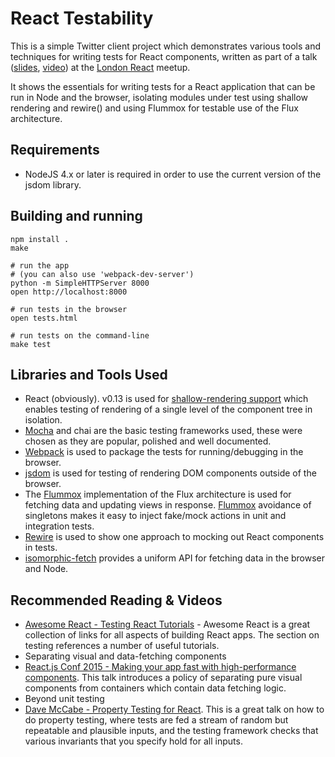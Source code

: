 React Testability
=================

This is a simple Twitter client project which demonstrates
various tools and techniques for writing tests for React
components, written as part of a talk ([slides](https://robertknight.github.io/react-testing/docs/react-london-talk.html),  [video](https://www.youtube.com/watch?v=_RKrgouBvLM)) at the
[London React](http://www.meetup.com/London-React-User-Group/) meetup.

It shows the essentials for writing tests for a React application that can be run in Node
and the browser, isolating modules under test using shallow rendering and rewire() and
using Flummox for testable use of the Flux architecture.

## Requirements
 * NodeJS 4.x or later is required in order to use the current version of the jsdom library.

## Building and running

```
npm install .
make

# run the app
# (you can also use 'webpack-dev-server')
python -m SimpleHTTPServer 8000
open http://localhost:8000

# run tests in the browser
open tests.html

# run tests on the command-line
make test
```

## Libraries and Tools Used
 * React (obviously). v0.13 is used for [shallow-rendering support](http://facebook.github.io/react/docs/test-utils.html#shallow-rendering) which enables
   testing of rendering of a single level of the component tree in isolation.
 * [Mocha](http://mochajs.org/) and chai are the basic testing frameworks used, these were chosen as they
   are popular, polished and well documented.
 * [Webpack](http://webpack.github.io/) is used to package the tests for running/debugging in the
   browser.
 * [jsdom](https://github.com/tmpvar/jsdom) is used for testing of rendering DOM components outside of the browser.
 * The [Flummox](https://github.com/acdlite/flummox) implementation of the Flux architecture
   is used for fetching data and updating views in response.
   [Flummox](https://github.com/acdlite/flummox) avoidance of singletons makes it
   easy to inject fake/mock actions in unit and integration tests.
 * [Rewire](https://github.com/jhnns/rewire) is used to show one approach to mocking out
   React components in tests.
 * [isomorphic-fetch](https://github.com/matthew-andrews/isomorphic-fetch) provides a uniform API for fetching data in the browser and Node.

## Recommended Reading & Videos
 * [Awesome React - Testing React Tutorials](https://github.com/enaqx/awesome-react#testing-react-tutorials) - Awesome React is a great collection
   of links for all aspects of building React apps. The section on testing references a number of useful tutorials.
 * Separating visual and data-fetching components
  * [React.js Conf 2015 - Making your app fast with high-performance components](https://www.youtube.com/watch?v=KYzlpRvWZ6c). This talk introduces a policy of separating pure visual components from containers which contain data fetching logic.
 * Beyond unit testing
  * [Dave McCabe - Property Testing for React](https://vimeo.com/122070164). This is a great talk on how to do property testing, where tests are fed a stream of random but repeatable and plausible inputs, and the testing framework checks that various invariants that you specify hold for all inputs.
